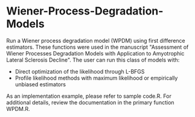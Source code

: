 # Wiener-Process-Degradation-Models
Run a Wiener process degradation model (WPDM) using first difference estimators. These functions were used in the manuscript "Assessment of Wiener Processes Degradation Models with Application to Amyotrophic Lateral Sclerosis Decline". The user can run this class of models with: 
- Direct optimization of the likelihood through L-BFGS
- Profile likelihood methods with maximum likelihood or empirically unbiased estimators

As an implementation example, please refer to sample code.R. For additional details, review the documentation in the primary function WPDM.R.
